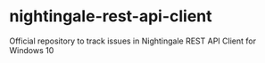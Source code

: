# nightingale-rest-api-client
Official repository to track issues in Nightingale REST API Client for Windows 10
